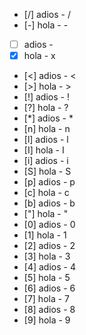 
- [/] adios - /
- [-] hola - -
- [ ] adios - 
- [x] hola - x
- [<] adios - <
- [>] hola - >
- [!] adios  - !
- [?] hola - ?
- [*] adios - *
- [n] hola - n
- [l] adios - l
- [I] hola - I
- [i] adios - i
- [S] hola - S
- [p] adios - p
- [c] hola - c
- [b] adios - b
- ["] hola - "
- [0] adios - 0
- [1] hola - 1 
- [2] adios - 2
- [3] hola - 3
- [4] adios - 4
- [5] hola - 5
- [6] adios - 6
- [7] hola - 7
- [8] adios - 8
- [9] hola - 9
